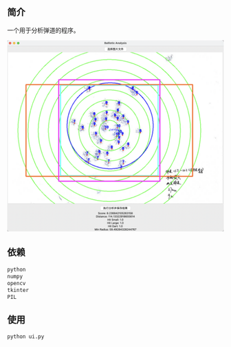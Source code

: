 ## 简介
一个用于分析弹道的程序。

![效果图](20240424_9m_1.png)

## 依赖
```
python
numpy
opencv
tkinter
PIL
```

## 使用
```
python ui.py
```

